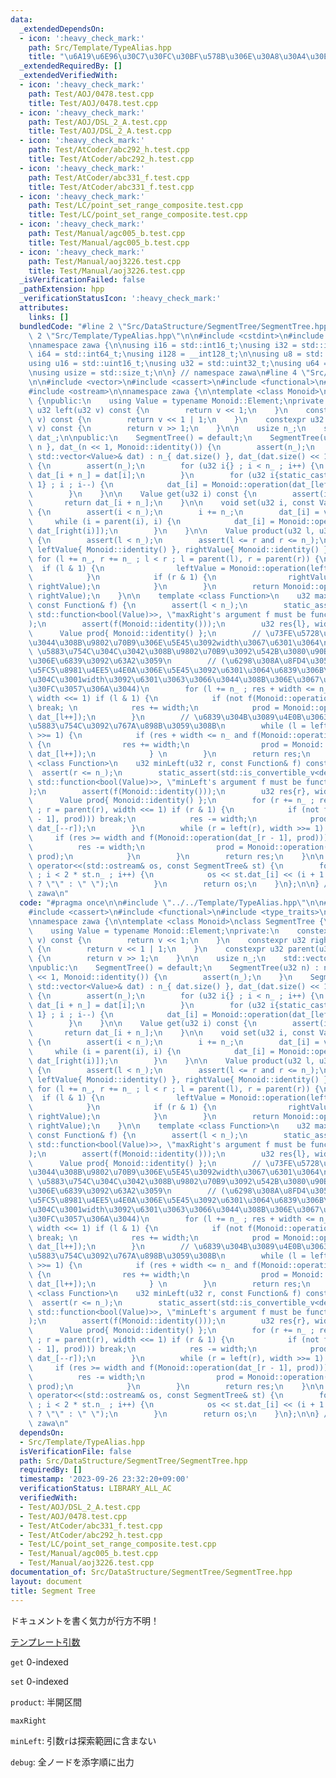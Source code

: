 ```yaml
---
data:
  _extendedDependsOn:
  - icon: ':heavy_check_mark:'
    path: Src/Template/TypeAlias.hpp
    title: "\u6A19\u6E96\u30C7\u30FC\u30BF\u578B\u306E\u30A8\u30A4\u30EA\u30A2\u30B9"
  _extendedRequiredBy: []
  _extendedVerifiedWith:
  - icon: ':heavy_check_mark:'
    path: Test/AOJ/0478.test.cpp
    title: Test/AOJ/0478.test.cpp
  - icon: ':heavy_check_mark:'
    path: Test/AOJ/DSL_2_A.test.cpp
    title: Test/AOJ/DSL_2_A.test.cpp
  - icon: ':heavy_check_mark:'
    path: Test/AtCoder/abc292_h.test.cpp
    title: Test/AtCoder/abc292_h.test.cpp
  - icon: ':heavy_check_mark:'
    path: Test/AtCoder/abc331_f.test.cpp
    title: Test/AtCoder/abc331_f.test.cpp
  - icon: ':heavy_check_mark:'
    path: Test/LC/point_set_range_composite.test.cpp
    title: Test/LC/point_set_range_composite.test.cpp
  - icon: ':heavy_check_mark:'
    path: Test/Manual/agc005_b.test.cpp
    title: Test/Manual/agc005_b.test.cpp
  - icon: ':heavy_check_mark:'
    path: Test/Manual/aoj3226.test.cpp
    title: Test/Manual/aoj3226.test.cpp
  _isVerificationFailed: false
  _pathExtension: hpp
  _verificationStatusIcon: ':heavy_check_mark:'
  attributes:
    links: []
  bundledCode: "#line 2 \"Src/DataStructure/SegmentTree/SegmentTree.hpp\"\n\n#line\
    \ 2 \"Src/Template/TypeAlias.hpp\"\n\n#include <cstdint>\n#include <cstddef>\n\
    \nnamespace zawa {\n\nusing i16 = std::int16_t;\nusing i32 = std::int32_t;\nusing\
    \ i64 = std::int64_t;\nusing i128 = __int128_t;\n\nusing u8 = std::uint8_t;\n\
    using u16 = std::uint16_t;\nusing u32 = std::uint32_t;\nusing u64 = std::uint64_t;\n\
    \nusing usize = std::size_t;\n\n} // namespace zawa\n#line 4 \"Src/DataStructure/SegmentTree/SegmentTree.hpp\"\
    \n\n#include <vector>\n#include <cassert>\n#include <functional>\n#include <type_traits>\n\
    #include <ostream>\n\nnamespace zawa {\n\ntemplate <class Monoid>\nclass SegmentTree\
    \ {\npublic:\n    using Value = typename Monoid::Element;\nprivate:\n    constexpr\
    \ u32 left(u32 v) const {\n        return v << 1;\n    }\n    constexpr u32 right(u32\
    \ v) const {\n        return v << 1 | 1;\n    }\n    constexpr u32 parent(u32\
    \ v) const {\n        return v >> 1;\n    }\n\n    usize n_;\n    std::vector<Value>\
    \ dat_;\n\npublic:\n    SegmentTree() = default;\n    SegmentTree(u32 n) : n_{\
    \ n }, dat_(n << 1, Monoid::identity()) {\n        assert(n_);\n    }\n    SegmentTree(const\
    \ std::vector<Value>& dat) : n_{ dat.size() }, dat_(dat.size() << 1, Monoid::identity())\
    \ {\n        assert(n_);\n        for (u32 i{} ; i < n_ ; i++) {\n           \
    \ dat_[i + n_] = dat[i];\n        }\n        for (u32 i{static_cast<u32>(n_) -\
    \ 1} ; i ; i--) {\n            dat_[i] = Monoid::operation(dat_[left(i)], dat_[right(i)]);\n\
    \        }\n    }\n\n    Value get(u32 i) const {\n        assert(i < n_);\n \
    \       return dat_[i + n_];\n    }\n\n    void set(u32 i, const Value& value)\
    \ {\n        assert(i < n_);\n        i += n_;\n        dat_[i] = value;\n   \
    \     while (i = parent(i), i) {\n            dat_[i] = Monoid::operation(dat_[left(i)],\
    \ dat_[right(i)]);\n        }\n    }\n\n    Value product(u32 l, u32 r) const\
    \ {\n        assert(l < n_);\n        assert(l <= r and r <= n_);\n        Value\
    \ leftValue{ Monoid::identity() }, rightValue{ Monoid::identity() };\n       \
    \ for (l += n_, r += n_ ; l < r ; l = parent(l), r = parent(r)) {\n          \
    \  if (l & 1) {\n                leftValue = Monoid::operation(leftValue, dat_[l++]);\n\
    \            }\n            if (r & 1) {\n                rightValue = Monoid::operation(dat_[--r],\
    \ rightValue);\n            }\n        }\n        return Monoid::operation(leftValue,\
    \ rightValue);\n    }\n\n    template <class Function>\n    u32 maxRight(u32 l,\
    \ const Function& f) {\n        assert(l < n_);\n        static_assert(std::is_convertible_v<decltype(f),\
    \ std::function<bool(Value)>>, \"maxRight's argument f must be function bool(T)\"\
    );\n        assert(f(Monoid::identity()));\n        u32 res{l}, width{1};\n  \
    \      Value prod{ Monoid::identity() };\n        // \u73FE\u5728\u306E\u898B\u3066\
    \u3044\u308B\u9802\u70B9\u306E\u5E45\u3092width\u3067\u6301\u3064\n        //\
    \ \u5883\u754C\u304C\u3042\u308B\u9802\u70B9\u3092\u542B\u3080\u90E8\u5206\u6728\
    \u306E\u6839\u3092\u63A2\u3059\n        // (\u6298\u308A\u8FD4\u3059\u6642\u306F\
    \u5FC5\u8981\u4EE5\u4E0A\u306E\u5E45\u3092\u6301\u3064\u6839\u306B\u306A\u308B\
    \u304C\u3001width\u3092\u6301\u3063\u3066\u3044\u308B\u306E\u3067\u30AA\u30FC\u30D0\
    \u30FC\u3057\u306A\u3044)\n        for (l += n_ ; res + width <= n_ ; l = parent(l),\
    \ width <<= 1) if (l & 1) {\n            if (not f(Monoid::operation(prod, dat_[l])))\
    \ break; \n            res += width;\n            prod = Monoid::operation(prod,\
    \ dat_[l++]);\n        }\n        // \u6839\u304B\u3089\u4E0B\u3063\u3066\u3001\
    \u5883\u754C\u3092\u767A\u898B\u3059\u308B\n        while (l = left(l), width\
    \ >>= 1) {\n            if (res + width <= n_ and f(Monoid::operation(prod, dat_[l])))\
    \ {\n                res += width;\n                prod = Monoid::operation(prod,\
    \ dat_[l++]);\n            } \n        }\n        return res;\n    }\n\n    template\
    \ <class Function>\n    u32 minLeft(u32 r, const Function& f) const {\n      \
    \  assert(r <= n_);\n        static_assert(std::is_convertible_v<decltype(f),\
    \ std::function<bool(Value)>>, \"minLeft's argument f must be function bool(T)\"\
    );\n        assert(f(Monoid::identity()));\n        u32 res{r}, width{1};\n  \
    \      Value prod{ Monoid::identity() };\n        for (r += n_ ; res >= width\
    \ ; r = parent(r), width <<= 1) if (r & 1) {\n            if (not f(Monoid::operation(dat_[r\
    \ - 1], prod))) break;\n            res -= width;\n            prod = Monoid::operation(prod,\
    \ dat_[--r]);\n        }\n        while (r = left(r), width >>= 1) {\n       \
    \     if (res >= width and f(Monoid::operation(dat_[r - 1], prod))) {\n      \
    \          res -= width;\n                prod = Monoid::operation(dat_[--r],\
    \ prod);\n            }\n        }\n        return res;\n    }\n\n    friend std::ostream&\
    \ operator<<(std::ostream& os, const SegmentTree& st) {\n        for (u32 i{1}\
    \ ; i < 2 * st.n_ ; i++) {\n            os << st.dat_[i] << (i + 1 == 2 * st.n_\
    \ ? \"\" : \" \");\n        }\n        return os;\n    }\n};\n\n} // namespace\
    \ zawa\n"
  code: "#pragma once\n\n#include \"../../Template/TypeAlias.hpp\"\n\n#include <vector>\n\
    #include <cassert>\n#include <functional>\n#include <type_traits>\n#include <ostream>\n\
    \nnamespace zawa {\n\ntemplate <class Monoid>\nclass SegmentTree {\npublic:\n\
    \    using Value = typename Monoid::Element;\nprivate:\n    constexpr u32 left(u32\
    \ v) const {\n        return v << 1;\n    }\n    constexpr u32 right(u32 v) const\
    \ {\n        return v << 1 | 1;\n    }\n    constexpr u32 parent(u32 v) const\
    \ {\n        return v >> 1;\n    }\n\n    usize n_;\n    std::vector<Value> dat_;\n\
    \npublic:\n    SegmentTree() = default;\n    SegmentTree(u32 n) : n_{ n }, dat_(n\
    \ << 1, Monoid::identity()) {\n        assert(n_);\n    }\n    SegmentTree(const\
    \ std::vector<Value>& dat) : n_{ dat.size() }, dat_(dat.size() << 1, Monoid::identity())\
    \ {\n        assert(n_);\n        for (u32 i{} ; i < n_ ; i++) {\n           \
    \ dat_[i + n_] = dat[i];\n        }\n        for (u32 i{static_cast<u32>(n_) -\
    \ 1} ; i ; i--) {\n            dat_[i] = Monoid::operation(dat_[left(i)], dat_[right(i)]);\n\
    \        }\n    }\n\n    Value get(u32 i) const {\n        assert(i < n_);\n \
    \       return dat_[i + n_];\n    }\n\n    void set(u32 i, const Value& value)\
    \ {\n        assert(i < n_);\n        i += n_;\n        dat_[i] = value;\n   \
    \     while (i = parent(i), i) {\n            dat_[i] = Monoid::operation(dat_[left(i)],\
    \ dat_[right(i)]);\n        }\n    }\n\n    Value product(u32 l, u32 r) const\
    \ {\n        assert(l < n_);\n        assert(l <= r and r <= n_);\n        Value\
    \ leftValue{ Monoid::identity() }, rightValue{ Monoid::identity() };\n       \
    \ for (l += n_, r += n_ ; l < r ; l = parent(l), r = parent(r)) {\n          \
    \  if (l & 1) {\n                leftValue = Monoid::operation(leftValue, dat_[l++]);\n\
    \            }\n            if (r & 1) {\n                rightValue = Monoid::operation(dat_[--r],\
    \ rightValue);\n            }\n        }\n        return Monoid::operation(leftValue,\
    \ rightValue);\n    }\n\n    template <class Function>\n    u32 maxRight(u32 l,\
    \ const Function& f) {\n        assert(l < n_);\n        static_assert(std::is_convertible_v<decltype(f),\
    \ std::function<bool(Value)>>, \"maxRight's argument f must be function bool(T)\"\
    );\n        assert(f(Monoid::identity()));\n        u32 res{l}, width{1};\n  \
    \      Value prod{ Monoid::identity() };\n        // \u73FE\u5728\u306E\u898B\u3066\
    \u3044\u308B\u9802\u70B9\u306E\u5E45\u3092width\u3067\u6301\u3064\n        //\
    \ \u5883\u754C\u304C\u3042\u308B\u9802\u70B9\u3092\u542B\u3080\u90E8\u5206\u6728\
    \u306E\u6839\u3092\u63A2\u3059\n        // (\u6298\u308A\u8FD4\u3059\u6642\u306F\
    \u5FC5\u8981\u4EE5\u4E0A\u306E\u5E45\u3092\u6301\u3064\u6839\u306B\u306A\u308B\
    \u304C\u3001width\u3092\u6301\u3063\u3066\u3044\u308B\u306E\u3067\u30AA\u30FC\u30D0\
    \u30FC\u3057\u306A\u3044)\n        for (l += n_ ; res + width <= n_ ; l = parent(l),\
    \ width <<= 1) if (l & 1) {\n            if (not f(Monoid::operation(prod, dat_[l])))\
    \ break; \n            res += width;\n            prod = Monoid::operation(prod,\
    \ dat_[l++]);\n        }\n        // \u6839\u304B\u3089\u4E0B\u3063\u3066\u3001\
    \u5883\u754C\u3092\u767A\u898B\u3059\u308B\n        while (l = left(l), width\
    \ >>= 1) {\n            if (res + width <= n_ and f(Monoid::operation(prod, dat_[l])))\
    \ {\n                res += width;\n                prod = Monoid::operation(prod,\
    \ dat_[l++]);\n            } \n        }\n        return res;\n    }\n\n    template\
    \ <class Function>\n    u32 minLeft(u32 r, const Function& f) const {\n      \
    \  assert(r <= n_);\n        static_assert(std::is_convertible_v<decltype(f),\
    \ std::function<bool(Value)>>, \"minLeft's argument f must be function bool(T)\"\
    );\n        assert(f(Monoid::identity()));\n        u32 res{r}, width{1};\n  \
    \      Value prod{ Monoid::identity() };\n        for (r += n_ ; res >= width\
    \ ; r = parent(r), width <<= 1) if (r & 1) {\n            if (not f(Monoid::operation(dat_[r\
    \ - 1], prod))) break;\n            res -= width;\n            prod = Monoid::operation(prod,\
    \ dat_[--r]);\n        }\n        while (r = left(r), width >>= 1) {\n       \
    \     if (res >= width and f(Monoid::operation(dat_[r - 1], prod))) {\n      \
    \          res -= width;\n                prod = Monoid::operation(dat_[--r],\
    \ prod);\n            }\n        }\n        return res;\n    }\n\n    friend std::ostream&\
    \ operator<<(std::ostream& os, const SegmentTree& st) {\n        for (u32 i{1}\
    \ ; i < 2 * st.n_ ; i++) {\n            os << st.dat_[i] << (i + 1 == 2 * st.n_\
    \ ? \"\" : \" \");\n        }\n        return os;\n    }\n};\n\n} // namespace\
    \ zawa\n"
  dependsOn:
  - Src/Template/TypeAlias.hpp
  isVerificationFile: false
  path: Src/DataStructure/SegmentTree/SegmentTree.hpp
  requiredBy: []
  timestamp: '2023-09-26 23:32:20+09:00'
  verificationStatus: LIBRARY_ALL_AC
  verifiedWith:
  - Test/AOJ/DSL_2_A.test.cpp
  - Test/AOJ/0478.test.cpp
  - Test/AtCoder/abc331_f.test.cpp
  - Test/AtCoder/abc292_h.test.cpp
  - Test/LC/point_set_range_composite.test.cpp
  - Test/Manual/agc005_b.test.cpp
  - Test/Manual/aoj3226.test.cpp
documentation_of: Src/DataStructure/SegmentTree/SegmentTree.hpp
layout: document
title: Segment Tree
---
```


ドキュメントを書く気力が行方不明！

[テンプレート引数](https://zawa-tin.github.io/cp-documentation/Docs/Appendix/Monoid.html)

`get` 0-indexed

`set` 0-indexed

`product`: 半開区間

`maxRight`

`minLeft`: 引数`r`は探索範囲に含まない

`debug`: 全ノードを添字順に出力
